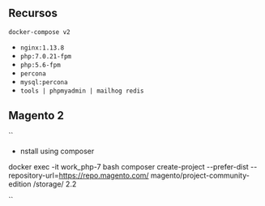 ## Recursos 

```
docker-compose v2
```
- `nginx:1.13.8`
- `php:7.0.21-fpm`
- `php:5.6-fpm`
- `percona`
- `mysql:percona`
- `tools | phpmyadmin | mailhog redis`

## Magento 2
``
- nstall using composer 

docker exec -it work_php-7 bash
composer create-project --prefer-dist --repository-url=https://repo.magento.com/ magento/project-community-edition /storage/<diretory> 2.2

``